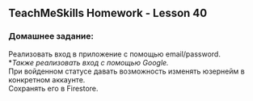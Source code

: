 ## TeachMeSkills Homework - Lesson 40

### Домашнее задание:

Реализовать вход в приложение с помощью email/password.  
**Также реализовать вход с помощью Google.*  
При войденном статусе давать возможность изменять юзернейм в конкретном аккаунте.  
Сохранять его в Firestore.
